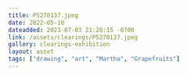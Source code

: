 ```yaml
---
title: P5270137.jpeg
date: 2022-05-10
dateadded: 2023-07-03 21:28:15 -0700
link: /assets/clearings/P5270137.jpeg
gallery: clearings-exhibition
layout: asset
tags: ["drawing", "art", "Martha", "Grapefruits"]
--- 
```

